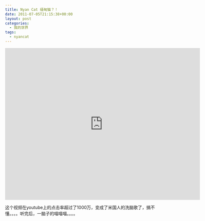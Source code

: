 ```yaml
---
title: Nyan Cat 缅甸猫？！
date: 2011-07-05T21:15:38+00:00
layout: post
categories:
  - 我的世界
tags:
  - nyancat
---
```


<iframe frameborder="0" width="640" height="498" src="https://v.qq.com/iframe/player.html?vid=9iHekJ6AE7N&tiny=0&auto=0" allowfullscreen></iframe>

这个视频在youtube上的点击率超过了1000万，变成了米国人的洗脑歌了，搞不懂。。。。听完后，一脑子的喵喵喵。。。。
